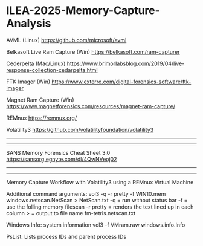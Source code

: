 # ILEA-2025-Memory-Capture-Analysis

AVML (Linux)
https://github.com/microsoft/avml

Belkasoft Live Ram Capture (Win)
https://belkasoft.com/ram-capturer

Cederpelta (Mac/Linux)
https://www.brimorlabsblog.com/2019/04/live-response-collection-cedarpelta.html

FTK Imager (Win)
https://www.exterro.com/digital-forensics-software/ftk-imager

Magnet Ram Capture (Win)
https://www.magnetforensics.com/resources/magnet-ram-capture/

REMnux
https://remnux.org/

Volatility3
https://github.com/volatilityfoundation/volatility3

-----
-----
SANS Memory Forensics Cheat Sheet 3.0
https://sansorg.egnyte.com/dl/4QwNVeoj02

-----
-----
Memory Capture Workflow with Volatility3 using a REMnux Virtual Machine

  Additional command arguments:
    vol3 -q -r pretty -f WIN10.mem windows.netscan.NetScan > NetScan.txt
      -q = run without status bar
			-f = use the folling memory filescan
			-r pretty = renders the text lined up in each column
			> = output to file name fm-tetris.netscan.txt
    

Windows Info: system information
vol3 -f VMram.raw windows.info.Info

PsList: Lists process IDs and parent process IDs

